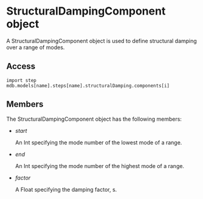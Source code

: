 # StructuralDampingComponent object

A StructuralDampingComponent object is used to define structural damping over a range of modes.

## Access

```
import step
mdb.models[name].steps[name].structuralDamping.components[i]
```

## Members

The StructuralDampingComponent object has the following members:

- *start*

  An Int specifying the mode number of the lowest mode of a range.

- *end*

  An Int specifying the mode number of the highest mode of a range.

- *factor*

  A Float specifying the damping factor, s.